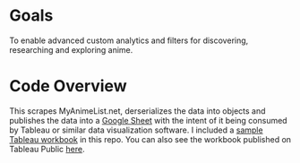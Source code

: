 # Goals
To enable advanced custom analytics and filters for discovering, researching and exploring anime.

# Code Overview
This scrapes MyAnimeList.net, derserializes the data into objects and publishes the data into a [Google Sheet](https://docs.google.com/spreadsheets/d/17KQKFy9o1pPG0Yko2dTYZcRhNSTdNWyI3NLWsJyfqbI/edit#gid=0) with the intent of it being consumed by Tableau or similar data visualization software. I included a [sample Tableau workbook](https://github.com/spencer-shadley/AnimeExporter/blob/master/data/Anime.twb) in this repo. You can also see the workbook published on Tableau Public [here](https://public.tableau.com/profile/spencer.shadley#!/vizhome/Anime/UndiscoveredAnime).
